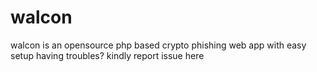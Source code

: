 # walcon
walcon is an opensource php based crypto phishing web app with easy setup
having troubles? kindly report issue here
